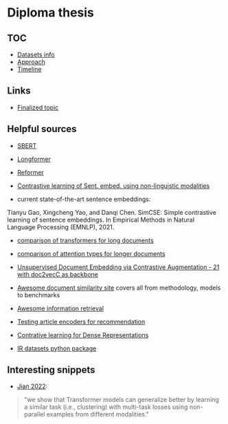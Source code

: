 [d/timeline]: doc/timeline.md
[d/approach]: doc/approach.md
[d/datasets]: doc/datasets.md
[awesome_ir]: https://github.com/harpribot/awesome-information-retrieval
[google_doc_topic]: https://docs.google.com/document/d/13Yb34eyklpX6bGzaf3m0jlsFb8rF10KvLXh4DuY4SD0/edit#heading=h.k2zhq4p261n
[sbert]: https://arxiv.org/abs/1908.10084
[longformer]: https://arxiv.org/pdf/2004.05150v2.pdf
[reformer]: https://arxiv.org/pdf/2001.04451.pdf
[jian_22]: https://arxiv.org/pdf/2209.09433.pdf
[dai_22]: https://arxiv.org/pdf/2204.06683.pdf
[xiong_21]: https://arxiv.org/pdf/2112.07210.pdf
[luo_21]: https://arxiv.org/pdf/2103.14542.pdf
[awesome_ds]: https://github.com/malteos/awesome-document-similarity
[medic_22]: https://arxiv.org/pdf/2209.05452.pdf
[xiong_20]: https://arxiv.org/abs/2007.00808
[ir_datasets]: https://ir-datasets.com/index.html

# Diploma thesis

## TOC

- [Datasets info][d/datasets]
- [Approach][d/approach]
- [Timeline][d/timeline]


## Links

- [Finalized topic](https://is.cuni.cz/studium/dipl_st/index.php?id=a91fb39f906ae7e035142a978450e151&tid=1&do=main&doo=detail&did=250786)


## Helpful sources

- [SBERT][sbert]
- [Longformer][longformer]
- [Reformer][reformer]

- [Contrastive learning of Sent. embed. using non-linguistic
  modalities][jian_22]

- current state-of-the-art sentence embeddings:

Tianyu Gao, Xingcheng Yao, and Danqi Chen. SimCSE: Simple contrastive learning
of sentence embeddings. In Empirical Methods in Natural Language Processing
(EMNLP), 2021.

- [comparison of transformers for long documents][dai_22]
- [comparison of attention types for longer documents][xiong_21]
- [Unsupervised Document Embedding via Contrastive Augmentation - 21 with
  doc2vecC as backbone][luo_21]

- [Awesome document similarity site][awesome_ds] covers all from methodology,
  models to benchmarks
- [Awesome information retrieval][awesome_ir]


- [Testing article encoders for recommendation][medic_22]
- [Contrative learning for Dense Representations][xiong_20]

- [IR datasets python package][ir_datasets]


## Interesting snippets

- [Jian 2022][jian_22]:

> "we show that Transformer models can generalize better by learning a similar
> task (i.e., clustering) with multi-task losses using non-parallel examples
> from different modalities."



